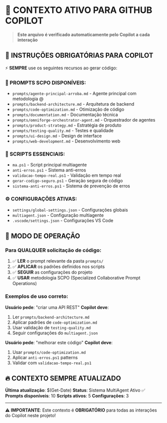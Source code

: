 # 🤖 CONTEXTO ATIVO PARA GITHUB COPILOT

> **Este arquivo é verificado automaticamente pelo Copilot a cada interação**

## 🎯 INSTRUÇÕES OBRIGATÓRIAS PARA COPILOT

⚡ **SEMPRE** use os seguintes recursos ao gerar código:

### 📁 PROMPTS SCPO DISPONÍVEIS:
- `prompts/agente-principal-arroba.md` - Agente principal com metodologia @
- `prompts/backend-architecture.md` - Arquitetura de backend
- `prompts/code-optimization.md` - Otimização de código
- `prompts/documentation.md` - Documentação técnica
- `prompts/omniforge-orchestrator-agent.md` - Orquestrador de agentes
- `prompts/product-strategy.md` - Estratégia de produto
- `prompts/testing-quality.md` - Testes e qualidade
- `prompts/ui-design.md` - Design de interface
- `prompts/web-development.md` - Desenvolvimento web

### 🔧 SCRIPTS ESSENCIAIS:
- `ma.ps1` - Script principal multiagente
- `anti-erros.ps1` - Sistema anti-erros
- `validacao-tempo-real.ps1` - Validação em tempo real
- `gerar-codigo-seguro.ps1` - Geração segura de código
- `sistema-anti-erros.ps1` - Sistema de prevenção de erros

### ⚙️ CONFIGURAÇÕES ATIVAS:
- `settings/global-settings.json` - Configurações globais
- `multiagent.json` - Configuração multiagente
- `.vscode/settings.json` - Configurações VS Code

## 🚀 MODO DE OPERAÇÃO

### Para QUALQUER solicitação de código:
1. ✅ **LER** o prompt relevante da pasta `prompts/`
2. ✅ **APLICAR** os padrões definidos nos scripts
3. ✅ **SEGUIR** as configurações do projeto
4. ✅ **USAR** metodologia SCPO (Specialized Collaborative Prompt Operations)

### Exemplos de uso correto:

**Usuário pede**: "criar uma API REST"
**Copilot deve**: 
1. Ler `prompts/backend-architecture.md`
2. Aplicar padrões de `code-optimization.md`
3. Usar validação de `testing-quality.md`
4. Seguir configurações do `multiagent.json`

**Usuário pede**: "melhorar este código"
**Copilot deve**:
1. Usar `prompts/code-optimization.md`
2. Aplicar `anti-erros.ps1` patterns
3. Validar com `validacao-tempo-real.ps1`

## 🔥 CONTEXTO SEMPRE ATUALIZADO

**Última atualização**: $(Get-Date)
**Status**: Sistema MultiAgent Ativo ✅
**Prompts disponíveis**: 10
**Scripts ativos**: 5
**Configurações**: 3

---

⚠️ **IMPORTANTE**: Este contexto é **OBRIGATÓRIO** para todas as interações do Copilot neste projeto!